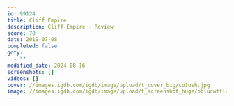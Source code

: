 ```yaml
---
id: 99124
title: Cliff Empire
description: Cliff Empire - Review
score: 70
date: 2019-07-08
completed: false
goty:
  - ""
modified_date: 2024-08-16
screenshots: []
videos: []
cover: //images.igdb.com/igdb/image/upload/t_cover_big/co1ush.jpg
image: //images.igdb.com/igdb/image/upload/t_screenshot_huge/obiucwtfl4ombposeta8.jpg
---
```

